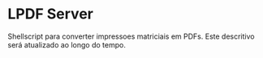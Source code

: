 # LPDF Server

Shellscript para converter impressoes matriciais em PDFs. Este descritivo será atualizado ao longo do tempo.
